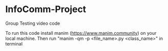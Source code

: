 # InfoComm-Project
Group Testing video code

To run this code install manim (https://www.manim.community) on your local machine. Then run "manim -qm -p <file_name>.py <class_name>" in terminal 
